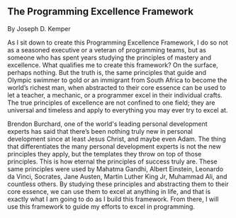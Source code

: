 ## The Programming Excellence Framework

By Joseph D. Kemper

As I sit down to create this Programming Excellence Framework, I do so not as a seasoned executive or a veteran of programming teams, but as someone who has spent years studying the principles of mastery and excellence. What qualifies me to create this framework? On the surface, perhaps nothing. But the truth is, the same principles that guide and Olympic swimmer to gold or an immigrant from South Africa to become the world’s richest man, when abstracted to their core essence can be used to let a teacher, a mechanic, or a programmer excel in their individual crafts. The true principles of excellence are not confined to one field; they are universal and timeless and apply to everything you may ever try to excel at. 

Brendon Burchard, one of the world's leading personal development experts has said that there’s been nothing truly new in personal development since at least Jesus Christ, and maybe even Adam. The thing that differentiates the many personal development experts is not the new principles they apply, but the templates they throw on top of those principles. This is how eternal the principles of success truly are. These same principles were used by Mahatma Gandhi, Albert Einstein, Leonardo da Vinci, Socrates, Jane Austen, Martin Luther King Jr, Muhammad Ali, and countless others. By studying these principles and abstracting them to their core essence, we can use them to excel at anything in life, and that is exactly what I am going to do as I build this framework. From there, I will use this framework to guide my efforts to excel in programming.  
